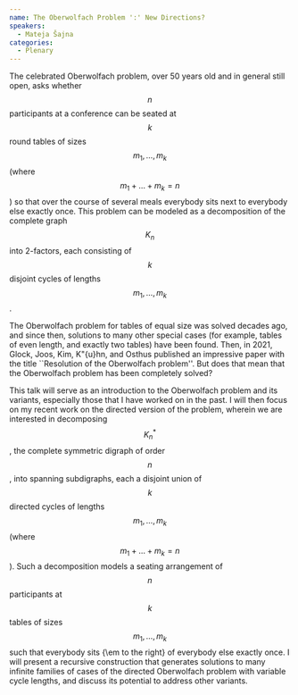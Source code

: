```yaml
---
name: The Oberwolfach Problem ':' New Directions?
speakers:
  - Mateja Šajna
categories:
  - Plenary
---
```


The celebrated Oberwolfach problem, over 50 years old and in general still open, asks whether $$n$$ participants at a conference can be seated at $$k$$ round tables of sizes $$m_1, \ldots, m_k$$ (where $$m_1+ \ldots +m_k=n$$) so that over the course of several meals  everybody sits next to everybody else exactly once. This problem can be modeled as a decomposition of the complete graph $$K_n$$  into 2-factors, each  consisting of $$k$$ disjoint cycles of lengths $$m_1, \ldots, m_k$$.

The Oberwolfach problem for tables of equal size was solved decades ago, and since then, solutions to many other special cases (for example, tables of even length, and exactly two tables) have been found. 
Then, in 2021, Glock, Joos, Kim, K\"{u}hn, and Osthus published an impressive paper with the title ``Resolution of the Oberwolfach problem''. But does that mean that the Oberwolfach problem has been completely solved?

This talk will serve as an introduction to the Oberwolfach problem and its variants, especially those that I have worked on in the past. I will then focus on my recent work on the directed version of the problem, wherein
we are interested in decomposing $$K_{n}^\ast$$, the complete symmetric digraph of order $$n$$, into spanning subdigraphs, each a disjoint union of $$k$$ directed cycles of lengths $$m_1, \ldots, m_k$$ (where $$m_1+ \ldots +m_k=n$$). Such a decomposition models a seating arrangement of $$n$$ participants at $$k$$ tables of sizes $$m_1, \ldots, m_k$$ such that everybody sits {\em to the right} of everybody else exactly once.
I will present a recursive construction that generates solutions to many infinite families of cases of the directed Oberwolfach problem with variable cycle lengths, and discuss its potential to address other variants.